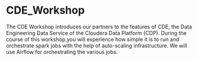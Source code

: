 # CDE_Workshop
The CDE Workshop introduces our partners to the features of CDE, the Data Engineering Data Service of the Cloudera Data Platform (CDP). During the course of this workshop,you will experience how simple it is to run and orchestrate spark jobs with the help of auto-scaling infrastructure. We will use Airflow for orchestrating the various jobs. 
